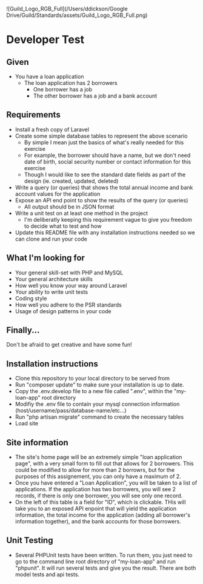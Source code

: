 ![Guild_Logo_RGB_Full](/Users/ddickson/Google Drive/Guild/Standards/assets/Guild_Logo_RGB_Full.png)

# Developer Test

## Given

- You have a loan application
  - The loan application has 2 borrowers
    - One borrower has a job
    - The other borrower has a job and a bank account

## Requirements

- Install a fresh copy of Laravel
- Create some simple database tables to represent the above scenario
  - By simple I mean just the basics of what's really needed for this exercise
  - For example, the borrower should have a name, but we don't need date of birth, social security number or contact information for this exercise
  - Though I would like to see the standard date fields as part of the design (ie. created, updated, deleted)
- Write a query (or queries) that shows the total annual income and bank account values for the application
- Expose an API end point to show the results of the query (or queries)
  - All output should be in JSON format
- Write a unit test on at least one method in the project
  - I'm deliberatly keeping this requirement vague to give you freedom to decide what to test and how
- Update this README file with any installation instructions needed so we can clone and run your code

## What I'm looking for

- Your general skill-set with PHP and MySQL
- Your general architecture skills
- How well you know your way around Laravel
- Your ability to write unit tests
- Coding style
- How well you adhere to the PSR standards
- Usage of design patterns in your code

## Finally...

Don't be afraid to get creative and have some fun!

## Installation instructions

 - Clone this repository to your local directory to be served from
 - Run "composer update" to make sure your installation is up to date.
 - Copy the .env.develop file to a new file called ".env", within the "my-loan-app" root directory
 - Modifiy the .env file to contain your mysql connection information (host/username/pass/database-name/etc...)
 - Run "php artisan migrate" command to create the necessary tables
 - Load site

## Site information

 - The site's home page will be an extremely simple "loan application page", with a very small form to fill out that allows for 2 borrowers.  This could be modified to allow for more than 2 borrowrs, but for the purposes of this assignement, you can only have a maximum of 2.
 - Once you have entered a "Loan Application", you will be taken to a list of applications.   If the application has two borrowers, you will see 2 records, if there is only one borrower, you will see only one record.
 - On the left of this table is a field for "ID", which is clickable.  THis will take you to an exposed API enpoint that will yield the application information, the total income for the application (adding all borrower's information together), and the bank accounts for those borrowers.

## Unit Testing

 - Several PHPUnit tests have been written.  To run them, you just need to go to the command line root directory of "my-loan-app" and run 
"phpunit".  It will run several tests and give you the result.   There are both model tests and api tests.